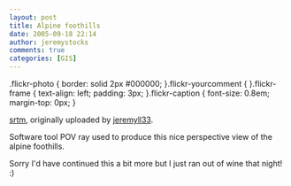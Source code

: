 ```yaml
---
layout: post
title: Alpine foothills
date: 2005-09-18 22:14
author: jeremystocks
comments: true
categories: [GIS]
---
```

.flickr-photo { border: solid 2px #000000; }.flickr-yourcomment { }.flickr-frame { text-align: left; padding: 3px; }.flickr-caption { font-size: 0.8em; margin-top: 0px; }<div class="flickr-frame"> <a href="http://www.flickr.com/photos/67784441@N00/44463829/" title="photo sharing"><img src="http://static.flickr.com/27/44463829_e6eddb2578.jpg" class="flickr-photo" alt="" /></a><br /> <span class="flickr-caption"><a href="http://www.flickr.com/photos/67784441@N00/44463829/">srtm</a>, originally uploaded by <a href="http://www.flickr.com/people/67784441@N00/">jeremyll33</a>.</span></div>    <p class="flickr-yourcomment"> Software tool POV ray used to produce this nice perspective view of the alpine foothills.<br /></p> <p class="flickr-yourcomment">Sorry I'd have continued this a bit more but I just ran out of wine that night! :)<br /></p>
